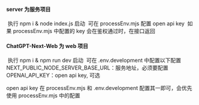 #### server 为服务项目

​		执行 npm i & node index.js 启动
​		可在 processEnv.mjs 配置 open api key
​		如果 processEnv.mjs 中配置的 key 会在鉴权通过时，在接口返回

#### ChatGPT-Next-Web 为 web 项目

​		执行 npm i & npm run dev 启动
​		可在 .env.development 中配置以下配置
​    			NEXT_PUBLIC_NODE_SERVER_BASE_URL：服务地址，必须要配置
   			 OPENAI_API_KEY：open api key, 可选



open api key 在 processEnv.mjs 和 .env.development 配置其一即可，会优先使用 processEnv.mjs 中的配置